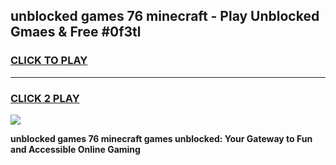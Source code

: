 
## unblocked games 76 minecraft - Play Unblocked Gmaes & Free #0f3tl
<h3>
<a href="https://premium.freeplayer.one?title=unblocked_games_76_minecraft&ref=01M">CLICK TO PLAY</a></h3>
<hr>

<h3>
<a href="https://premium.freeplayer.one?title=unblocked_games_76_minecraft&ref=01M">CLICK 2 PLAY</a>
  
</h3>

<a href="https://premium.freeplayer.one?title=unblocked_games_76_minecraft&ref=01M"><img src="https://clearcache.store/games.png"></a>


**unblocked games 76 minecraft games unblocked: Your Gateway to Fun and Accessible Online Gaming**
